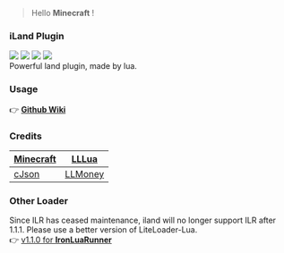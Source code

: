 > Hello **Minecraft** !

### iLand Plugin
![](https://img.shields.io/github/stars/Redbeanw44602/iLand) ![](https://shields.io/github/downloads/Redbeanw44602/iLand/total) ![](https://shields.io/github/repo-size/Redbeanw44602/iLand) ![](https://img.shields.io/github/license/Redbeanw44602/iLand) <br>
Powerful land plugin, made by lua.<br>

### Usage
👉 [**Github Wiki**](https://github.com/Redbeanw44602/iLand/wiki)

### Credits
[Minecraft](https://www.minecraft.net/) | [LLLua](https://www.minebbs.com/resources/litelualoader-lua.2390/)
-|-
[cJson](https://github.com/DaveGamble/cJSON) | [LLMoney](https://www.minebbs.com/resources/llmoney-ll.2385/)

### Other Loader
Since ILR has ceased maintenance, iland will no longer support ILR after 1.1.1. Please use a better version of LiteLoader-Lua.<br>
👉 [v1.1.0 for **IronLuaRunner**](https://github.com/Redbeanw44602/iLand/tree/IronLuaRunner)